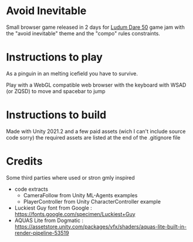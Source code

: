 # Avoid Inevitable

Small browser game released in 2 days for [Ludum Dare 50](https://ldjam.com/events/ludum-dare/50) game jam
with the "avoid inevitable" theme and the "compo" rules constraints.

# Instructions to play

As a pinguin in an melting icefield you have to survive.

Play with a WebGL compatible web browser with the keyboard
with WSAD (or ZQSD) to move and spacebar to jump


# Instructions to build

Made with Unity 2021.2 and a few paid assets (wich I can't include source code sorry)
the required assets are listed at the end of the .gitignore file

# Credits

Some third parties where used or stron gmly inspired

- code extracts
    - CameraFollow from Unity ML-Agents examples
    - PlayerController from Unity CharacterController example 
- Luckiest Guy font from Google : https://fonts.google.com/specimen/Luckiest+Guy
- AQUAS Lite from Dogmatic : https://assetstore.unity.com/packages/vfx/shaders/aquas-lite-built-in-render-pipeline-53519
